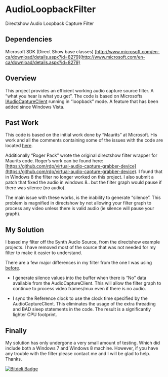 AudioLoopbackFilter
===================

Directshow Audio Loopback Capture Filter

## Dependencies
Microsoft SDK (Direct Show base classes)  [http://www.microsoft.com/en-ca/download/details.aspx?id=8279](http://www.microsoft.com/en-ca/download/details.aspx?id=8279) 

## Overview
This project provides an efficient working audio capture source filter.  A “what you hear is what you get”.  The code is based on Microsofts [IAudioCaptureClient](http://msdn.microsoft.com/en-us/library/dd370858.aspx) running in “loopback” mode.  A feature that has been added since Windows Vista.  

## Past Work
This code is based on the initial work done by “Maurits” at Microsoft.  His work and all the comments containing some of the issues with the code are located [here](http://blogs.msdn.com/b/matthew_van_eerde/archive/2008/12/16/sample-wasapi-loopback-capture-record-what-you-hear.aspx).


Additionally “Roger Pack” wrote the original directshow filter wrapper for Maurits code.  Roger’s work can be found here: [https://github.com/rdp/virtual-audio-capture-grabber-device](https://github.com/rdp/virtual-audio-capture-grabber-device).  I found that in Windows 8 the filter no longer worked on this project.  I also submit a patch that fixed the audio in windows 8.. but the filter graph would pause if there was silence (no audio).

The main issue with these works, is the inability to generate “silence”.  This problem is magnified in directshow by not allowing your filter graph to process any video unless there is valid audio (ie silence will pause your graph).

## My Solution
I based my filter off the Synth Audio Source, from the directshow example projects.  I have removed most of the source that was not needed for my filter to make it easier to understand.

There are a few major differences in my filter from the one I was using [before](https://github.com/rdp/virtual-audio-capture-grabber-device).

* I generate silence values into the buffer when there is “No” data available from the AudioCaptureClient.  This will allow the filter graph to continue to process video frames/mux even if there is no audio.

* I sync the Reference clock to use the clock time specified by the AudioCaptureClient.  This eliminates the usage of the extra threading and BAD sleep statements in the code.  The result is a significantly lighter CPU footprint.  

## Finally 
My solution has only undergone a very small amount of testing.  Which did include both a Windows 7 and Windows 8 machine.  However, if you have any trouble with the filter please contact me and I will be glad to help.  Thanks.


[![Bitdeli Badge](https://d2weczhvl823v0.cloudfront.net/coreyauger/audioloopbackfilter/trend.png)](https://bitdeli.com/free "Bitdeli Badge")

